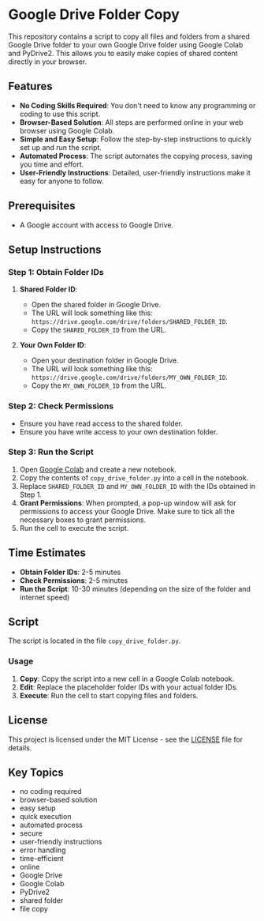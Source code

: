 # Google Drive Folder Copy

This repository contains a script to copy all files and folders from a shared Google Drive folder to your own Google Drive folder using Google Colab and PyDrive2. This allows you to easily make copies of shared content directly in your browser.

## Features

- **No Coding Skills Required**: You don't need to know any programming or coding to use this script.
- **Browser-Based Solution**: All steps are performed online in your web browser using Google Colab.
- **Simple and Easy Setup**: Follow the step-by-step instructions to quickly set up and run the script.
- **Automated Process**: The script automates the copying process, saving you time and effort.
- **User-Friendly Instructions**: Detailed, user-friendly instructions make it easy for anyone to follow.

## Prerequisites

- A Google account with access to Google Drive.

## Setup Instructions

### Step 1: Obtain Folder IDs

1. **Shared Folder ID**:
   - Open the shared folder in Google Drive.
   - The URL will look something like this: `https://drive.google.com/drive/folders/SHARED_FOLDER_ID`.
   - Copy the `SHARED_FOLDER_ID` from the URL.

2. **Your Own Folder ID**:
   - Open your destination folder in Google Drive.
   - The URL will look something like this: `https://drive.google.com/drive/folders/MY_OWN_FOLDER_ID`.
   - Copy the `MY_OWN_FOLDER_ID` from the URL.

### Step 2: Check Permissions

- Ensure you have read access to the shared folder.
- Ensure you have write access to your own destination folder.

### Step 3: Run the Script

1. Open [Google Colab](https://colab.research.google.com/) and create a new notebook.
2. Copy the contents of `copy_drive_folder.py` into a cell in the notebook.
3. Replace `SHARED_FOLDER_ID` and `MY_OWN_FOLDER_ID` with the IDs obtained in Step 1.
4. **Grant Permissions**: When prompted, a pop-up window will ask for permissions to access your Google Drive. Make sure to tick all the necessary boxes to grant permissions.
5. Run the cell to execute the script.

## Time Estimates

- **Obtain Folder IDs**: 2-5 minutes
- **Check Permissions**: 2-5 minutes
- **Run the Script**: 10-30 minutes (depending on the size of the folder and internet speed)

## Script

The script is located in the file `copy_drive_folder.py`.

### Usage

1. **Copy**: Copy the script into a new cell in a Google Colab notebook.
2. **Edit**: Replace the placeholder folder IDs with your actual folder IDs.
3. **Execute**: Run the cell to start copying files and folders.

## License

This project is licensed under the MIT License - see the [LICENSE](LICENSE) file for details.

## Key Topics

- no coding required
- browser-based solution
- easy setup
- quick execution
- automated process
- secure
- user-friendly instructions
- error handling
- time-efficient
- online
- Google Drive
- Google Colab
- PyDrive2
- shared folder
- file copy
